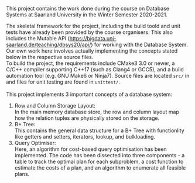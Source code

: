 This project contains the work done during the course on Database Systems at Saarland University in the Winter Semester 2020-2021. <br/>

The skeletal framework for the project, including the build toold and unit tests have already been provided by the course organisers. This also includes the Mutable API (https://bigdata.uni-saarland.de/teaching/dbsys20/api/) for working with the Database System. Our own work here involves actually implementing the concepts stated below in the respective source files. <br/>
To build the project, the requirements include CMake3 3.0 or newer, a C/C++ compiler supporting C++17 (such as Clang4 or GCC5), and a build automation tool (e.g. GNU Make6 or Ninja7). Source files are located `src/` in
and files for unit testing are found in `unittest/`.
<br/><br/>
This project implements 3 important concepts of a database system: <br/>
1. Row and Column Storage Layout: <br/>
In the main memory database store, the row and column layout map how the relation tuples are physically stored on the storage.
2. B+ Tree: <br/>
This contains the general data structure for a B+ Tree with functionlity like getters and setters, iterators, lookup, and bulkloading.
3. Query Optimiser: <br/>
Here, an algorithm for cost-based query optimisation has been implemented. The code has been dissected into three components - a table to track the optimal plan for each subproblem, a cost function to estimate the costs of a plan, and an algorithm to enumerate all feasible plans.
<br/><br/>